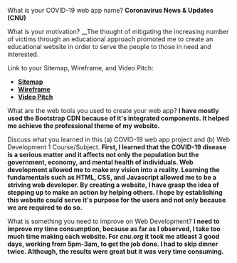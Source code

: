 What is your COVID-19 web app name?
__Coronavirus News & Updates (CNU)__

What is your motivation?
__The thought of mitigating the increasing number of victims through an educational approach promoted me to create an educational website in order to serve the people to those in need and interested.

Link to your Sitemap, Wireframe, and Video Pitch:
* [__Sitemap__](https://drive.google.com/file/d/1IgMtTHS8kPBd_YxHs5NqPJKYjCUN6k8K/view?usp=drivesdk)
* [__Wireframe__](https://drive.google.com/file/d/1IgMtTHS8kPBd_YxHs5NqPJKYjCUN6k8K/view?usp=drivesdk)
* [__Video Pitch__](https://drive.google.com/file/d/1xgpNj_Lc9AD2l4LEElP9qQ12RCIWbnk9/view?usp=drivesdk)

What are the web tools you used to create your web app?
__I have mostly used the Bootstrap CDN because of it's integrated components. It helped me achieve the professional theme of my website.__

Discuss what you learned in this (a) COVID-19 web app project and (b) Web Development 1 Course/Subject. 
__First, I learned that the COVID-19 disease is a serious matter and it affects not only the population but the government, economy, and mental health of individuals. Web development allowed me to make my vision into a reality. Learning the fundamentals such as HTML, CSS, and Javascript allowed me to be a striving web developer. By creating a website, I have grasp the idea of stepping up to make an action by helping others. I hope by establishing this website could serve it's purpose for the users and not only because we are required to do so.__
 
What is something you need to improve on Web Development?
__I need to improve my time consumption, because as far as I observed, I take too much time making each website. For *cnu.org* it took me atleast 3 good days, working from 5pm-3am, to get the job done. I had to skip dinner twice. Although, the results were great but it was very time consuming.__
